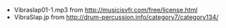 
- Vibraslap01-1.mp3
  from http://musicisvfr.com/free/license.html
- VibraSlap.jp
  from http://drum-percussion.info/category7/category134/
